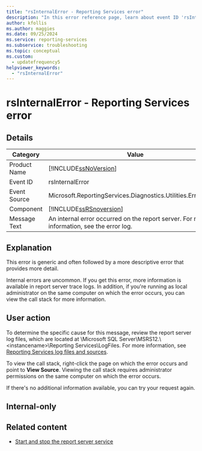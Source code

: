 ```yaml
---
title: "rsInternalError - Reporting Services error"
description: "In this error reference page, learn about event ID 'rsInternalError': An internal error occurred on the report server. For more information, see the error log."
author: kfollis
ms.author: maggies
ms.date: 09/25/2024
ms.service: reporting-services
ms.subservice: troubleshooting
ms.topic: conceptual
ms.custom:
  - updatefrequency5
helpviewer_keywords:
  - "rsInternalError"
---
```

# rsInternalError - Reporting Services error
    
## Details  
  
|Category|Value|  
|-|-|  
|Product Name|[!INCLUDE[ssNoVersion](../../includes/ssnoversion-md.md)]|  
|Event ID|rsInternalError|  
|Event Source|Microsoft.ReportingServices.Diagnostics.Utilities.ErrorStrings|  
|Component|[!INCLUDE[ssRSnoversion](../../includes/ssrsnoversion-md.md)]|  
|Message Text|An internal error occurred on the report server. For more information, see the error log.|  
  
## Explanation  
 This error is generic and often followed by a more descriptive error that provides more detail.  
  
 Internal errors are uncommon. If you get this error, more information is available in report server trace logs. In addition, if you're running as local administrator on the same computer on which the error occurs, you can view the call stack for more information.  
  
## User action  
 To determine the specific cause for this message, review the report server log files, which are located at \Microsoft SQL Server\MSRS12.\\&lt;instancename&gt;\Reporting Services\LogFiles. For more information, see [Reporting Services log files and sources](../../reporting-services/report-server/reporting-services-log-files-and-sources.md).  
  
 To view the call stack, right-click the page on which the error occurs and point to **View Source**. Viewing the call stack requires administrator permissions on the same computer on which the error occurs.  
  
 If there's no additional information available, you can try your request again.  
  
## Internal-only  
  
## Related content

- [Start and stop the report server service](../../reporting-services/report-server/start-and-stop-the-report-server-service.md)
